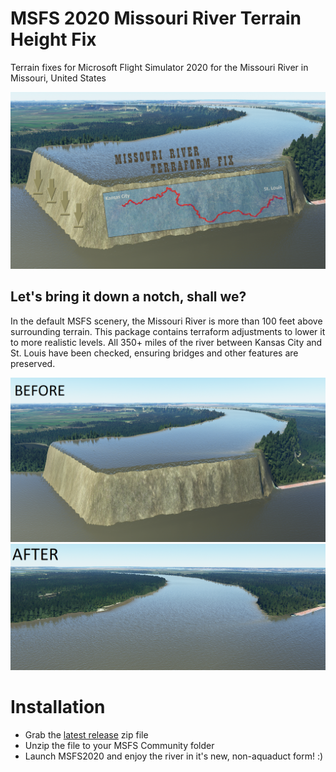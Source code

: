# MSFS 2020 Missouri River Terrain Height Fix
Terrain fixes for Microsoft Flight Simulator 2020 for the Missouri River in Missouri, United States

![Screenshot](images/cover.png)

## Let's bring it down a notch, shall we?
In the default MSFS scenery, the Missouri River is more than 100 feet above surrounding terrain. This package contains terraform adjustments to lower it to more realistic levels. All 350+ miles of the river between Kansas City and St. Louis have been checked, ensuring bridges and other features are preserved.

![Screenshot](images/before-img01.png)
![Screenshot](images/after-img01.png)

#  Installation
* Grab the [latest release](https://github.com/rmatzker/slibit-scenery-usa-mo-river-terrain/releases/latest) zip file
* Unzip the file to your MSFS Community folder
* Launch MSFS2020 and enjoy the river in it's new, non-aquaduct form! :)
